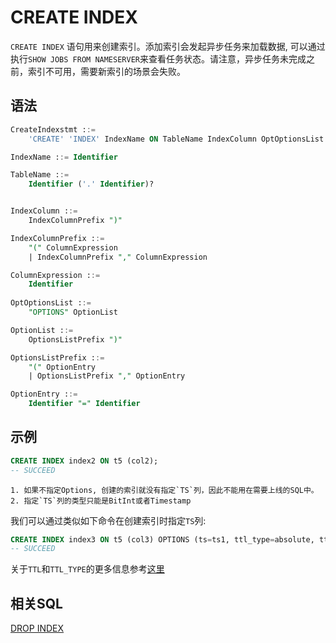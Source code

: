 # CREATE INDEX

`CREATE INDEX` 语句用来创建索引。添加索引会发起异步任务来加载数据, 可以通过执行`SHOW JOBS FROM NAMESERVER`来查看任务状态。请注意，异步任务未完成之前，索引不可用，需要新索引的场景会失败。

## 语法

```sql
CreateIndexstmt ::=
    'CREATE' 'INDEX' IndexName ON TableName IndexColumn OptOptionsList

IndexName ::= Identifier

TableName ::=
    Identifier ('.' Identifier)?


IndexColumn ::=
    IndexColumnPrefix ")"

IndexColumnPrefix ::=
    "(" ColumnExpression
    | IndexColumnPrefix "," ColumnExpression

ColumnExpression ::=
    Identifier
     
OptOptionsList ::=
    "OPTIONS" OptionList

OptionList ::=
    OptionsListPrefix ")"

OptionsListPrefix ::=
    "(" OptionEntry
    | OptionsListPrefix "," OptionEntry

OptionEntry ::=
    Identifier "=" Identifier

```

## **示例**
```SQL
CREATE INDEX index2 ON t5 (col2);
-- SUCCEED
```
```{note}
1. 如果不指定Options, 创建的索引就没有指定`TS`列，因此不能用在需要上线的SQL中。
2. 指定`TS`列的类型只能是BitInt或者Timestamp
```
我们可以通过类似如下命令在创建索引时指定`TS`列:
```SQL
CREATE INDEX index3 ON t5 (col3) OPTIONS (ts=ts1, ttl_type=absolute, ttl=30d);
-- SUCCEED
```
关于`TTL`和`TTL_TYPE`的更多信息参考[这里](./CREATE_TABLE_STATEMENT.md) 

## 相关SQL

[DROP INDEX](./DROP_INDEX_STATEMENT.md)
